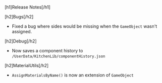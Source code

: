 [h1]Release Notes[/h1]

[h2]Bugs[/h2]
- Fixed a bug where sides would be missing when the `GameObject` wasn't assigned.

[h2]Debug[/h2]
- Now saves a component history to `/UserData/KitchenLib/componentHistory.json`

[h2]MaterialUtils[/h2]
- `AssignMaterialsByName()` is now an extension of `GameObject`